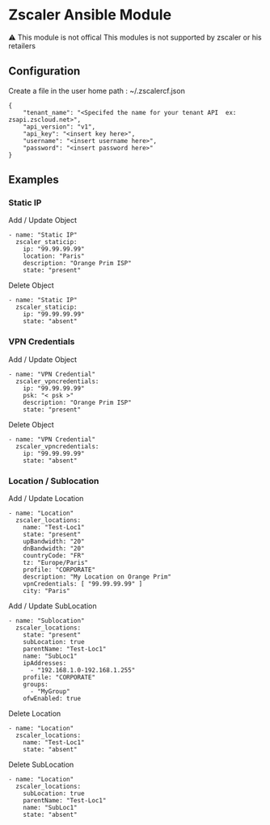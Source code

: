 # Zscaler Ansible Module
:warning: This module is not offical
This modules is not supported by zscaler or his retailers

## Configuration

Create a file in the user home path : ~/.zscalercf.json
```
{  
    "tenant_name": "<Specifed the name for your tenant API  ex: zsapi.zscloud.net>",
    "api_version": "v1",
    "api_key": "<insert key here>",
    "username": "<insert username here>",
    "password": "<insert password here>"
}
```

## Examples

### Static IP

Add / Update Object
```
- name: "Static IP"
  zscaler_staticip:
    ip: "99.99.99.99"
    location: "Paris"
    description: "Orange Prim ISP"
    state: "present"
```

Delete Object
```
- name: "Static IP"
  zscaler_staticip:
    ip: "99.99.99.99"
    state: "absent"
```

### VPN Credentials

Add / Update Object
```
- name: "VPN Credential"
  zscaler_vpncredentials:
    ip: "99.99.99.99"
    psk: "< psk >"
    description: "Orange Prim ISP"
    state: "present"
```

Delete Object
```
- name: "VPN Credential"
  zscaler_vpncredentials:
    ip: "99.99.99.99"
    state: "absent"
```

### Location / Sublocation

Add / Update Location
```
- name: "Location"
  zscaler_locations:
    name: "Test-Loc1"
    state: "present"
    upBandwidth: "20"
    dnBandwidth: "20"
    countryCode: "FR"
    tz: "Europe/Paris"
    profile: "CORPORATE"
    description: "My Location on Orange Prim"
    vpnCredentials: [ "99.99.99.99" ]
    city: "Paris"
```
Add / Update SubLocation
```
- name: "Sublocation"
  zscaler_locations:
    state: "present"
    subLocation: true
    parentName: "Test-Loc1"
    name: "SubLoc1"
    ipAddresses:
      - "192.168.1.0-192.168.1.255"
    profile: "CORPORATE"
    groups:
      - "MyGroup"
    ofwEnabled: true
```

Delete Location
```
- name: "Location"
  zscaler_locations:
    name: "Test-Loc1"
    state: "absent"
```

Delete SubLocation
```
- name: "Location"
  zscaler_locations:
    subLocation: true
    parentName: "Test-Loc1"
    name: "SubLoc1"
    state: "absent"
```

